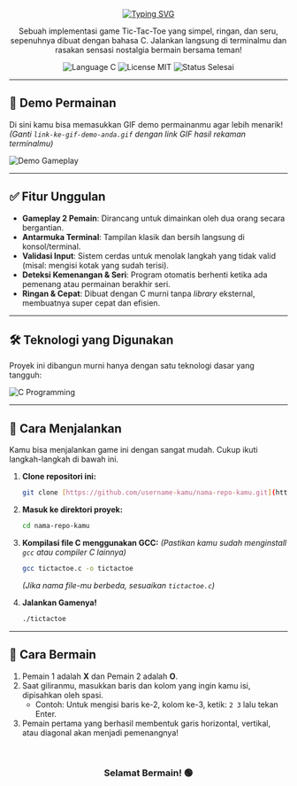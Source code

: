 <div align="center">
  <a href="https://github.com/haerul-gifari/tic-tac-toe-c">
    <img src="https://readme-typing-svg.herokuapp.com?font=Fira+Code&size=35&pause=1000&color=33FF33&center=true&vCenter=true&width=550&lines=🌿+Tic-Tac-Toe+Klasik+🌿;Game+Terminal+dengan+C" alt="Typing SVG" />
  </a>
</div>

<p align="center">
  Sebuah implementasi game Tic-Tac-Toe yang simpel, ringan, dan seru, sepenuhnya dibuat dengan bahasa C. Jalankan langsung di terminalmu dan rasakan sensasi nostalgia bermain bersama teman!
</p>

<div align="center">
  <img src="https://img.shields.io/badge/Bahasa-C-239120?style=for-the-badge&logo=c" alt="Language C"/>
  <img src="https://img.shields.io/badge/Lisensi-MIT-4CAF50?style=for-the-badge" alt="License MIT"/>
  <img src="https://img.shields.io/badge/Status-Selesai-00b43e?style=for-the-badge" alt="Status Selesai"/>
</div>

---

## 🎥 Demo Permainan

Di sini kamu bisa memasukkan GIF demo permainanmu agar lebih menarik!  
*(Ganti `link-ke-gif-demo-anda.gif` dengan link GIF hasil rekaman terminalmu)*

![Demo Gameplay](link-ke-gif-demo-anda.gif)

---

## ✅ Fitur Unggulan

-   **Gameplay 2 Pemain**: Dirancang untuk dimainkan oleh dua orang secara bergantian.
-   **Antarmuka Terminal**: Tampilan klasik dan bersih langsung di konsol/terminal.
-   **Validasi Input**: Sistem cerdas untuk menolak langkah yang tidak valid (misal: mengisi kotak yang sudah terisi).
-   **Deteksi Kemenangan & Seri**: Program otomatis berhenti ketika ada pemenang atau permainan berakhir seri.
-   **Ringan & Cepat**: Dibuat dengan C murni tanpa *library* eksternal, membuatnya super cepat dan efisien.

---

## 🛠️ Teknologi yang Digunakan

Proyek ini dibangun murni hanya dengan satu teknologi dasar yang tangguh:

![C Programming](https://img.shields.io/badge/C-00599C?style=for-the-badge&logo=c&logoColor=white)

---

## 🚀 Cara Menjalankan

Kamu bisa menjalankan game ini dengan sangat mudah. Cukup ikuti langkah-langkah di bawah ini.

1.  **Clone repositori ini:**
    ```bash
    git clone [https://github.com/username-kamu/nama-repo-kamu.git](https://github.com/username-kamu/nama-repo-kamu.git)
    ```

2.  **Masuk ke direktori proyek:**
    ```bash
    cd nama-repo-kamu
    ```

3.  **Kompilasi file C menggunakan GCC:**
    *(Pastikan kamu sudah menginstall `gcc` atau compiler C lainnya)*
    ```bash
    gcc tictactoe.c -o tictactoe
    ```
    *(Jika nama file-mu berbeda, sesuaikan `tictactoe.c`)*

4.  **Jalankan Gamenya!**
    ```bash
    ./tictactoe
    ```

---

## 📝 Cara Bermain

1.  Pemain 1 adalah **X** dan Pemain 2 adalah **O**.
2.  Saat giliranmu, masukkan baris dan kolom yang ingin kamu isi, dipisahkan oleh spasi.
    -   Contoh: Untuk mengisi baris ke-2, kolom ke-3, ketik: `2 3` lalu tekan Enter.
3.  Pemain pertama yang berhasil membentuk garis horizontal, vertikal, atau diagonal akan menjadi pemenangnya!

<br>

<div align="center">
  <h3>Selamat Bermain! 🟢</h3>
</div>
